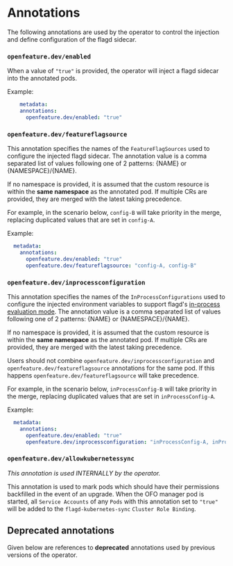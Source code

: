 # Annotations

The following annotations are used by the operator to control the injection and define configuration of the flagd sidecar.

### `openfeature.dev/enabled`

When a value of `"true"` is provided, the operator will inject a flagd sidecar into the annotated pods.  

Example: 
```yaml
    metadata:
    annotations:
      openfeature.dev/enabled: "true"
```

### `openfeature.dev/featureflagsource`

This annotation specifies the names of the `FeatureFlagSources` used to configure the injected flagd sidecar.
The annotation value is a comma separated list of values following one of 2 patterns: {NAME} or {NAMESPACE}/{NAME}. 

If no namespace is provided, it is assumed that the custom resource is within the **same namespace** as the annotated pod.
If multiple CRs are provided, they are merged with the latest taking precedence. 

For example, in the scenario below, `config-B` will take priority in the merge, replacing duplicated values that are set in `config-A`.

Example:
```yaml
  metadata:
    annotations:
      openfeature.dev/enabled: "true"
      openfeature.dev/featureflagsource: "config-A, config-B"
```

### `openfeature.dev/inprocessconfiguration`

This annotation specifies the names of the `InProcessConfigurations` used to configure the injected environment variables to support flagd's [in-process evaluation mode](https://flagd.dev/architecture/#in-process-evaluation).
The annotation value is a comma separated list of values following one of 2 patterns: {NAME} or {NAMESPACE}/{NAME}. 

If no namespace is provided, it is assumed that the custom resource is within the **same namespace** as the annotated pod.
If multiple CRs are provided, they are merged with the latest taking precedence.

Users should not combine `openfeature.dev/inprocessconfiguration` and `openfeature.dev/featureflagsource` annotations
for the same pod. If this happens `openfeature.dev/featureflagsource` will take precedence.

For example, in the scenario below, `inProcessConfig-B` will take priority in the merge, replacing duplicated values that are set in `inProcessConfig-A`.

Example:
```yaml
  metadata:
    annotations:
      openfeature.dev/enabled: "true"
      openfeature.dev/inprocessconfiguration: "inProcessConfig-A, inProcessConfig-B"
```

### `openfeature.dev/allowkubernetessync`
*This annotation is used INTERNALLY by the operator.*

This annotation is used to mark pods which should have their permissions backfilled in the event of an upgrade.
When the OFO manager pod is started, all `Service Accounts` of any `Pods` with this annotation set to `"true"` will be added to the `flagd-kubernetes-sync` `Cluster Role Binding`.

## Deprecated annotations

Given below are references to **deprecated** annotations used by previous versions of the operator.
